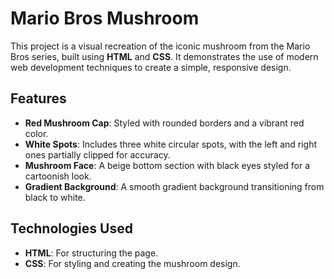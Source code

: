 # Mario Bros Mushroom

This project is a visual recreation of the iconic mushroom from the Mario Bros series, built using **HTML** and **CSS**. It demonstrates the use of modern web development techniques to create a simple, responsive design.

## Features

- **Red Mushroom Cap**: Styled with rounded borders and a vibrant red color.
- **White Spots**: Includes three white circular spots, with the left and right ones partially clipped for accuracy.
- **Mushroom Face**: A beige bottom section with black eyes styled for a cartoonish look.
- **Gradient Background**: A smooth gradient background transitioning from black to white.

## Technologies Used

- **HTML**: For structuring the page.
- **CSS**: For styling and creating the mushroom design.
